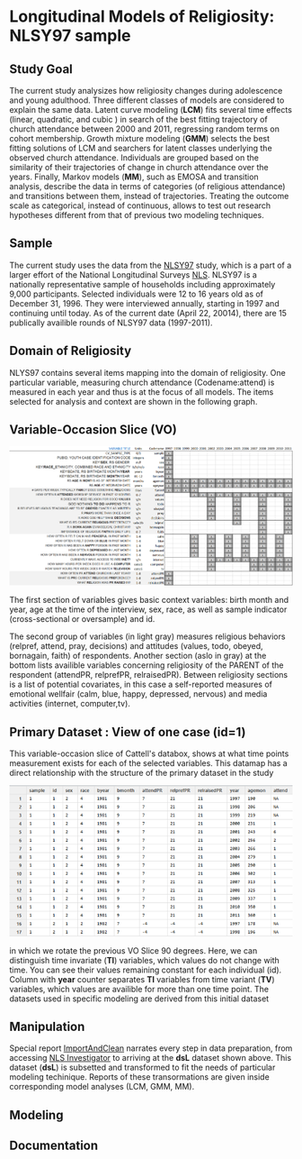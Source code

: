 
Longitudinal Models of Religiosity: NLSY97 sample
========================================================

## Study Goal

The current study analysizes how religiosity changes during adolescence and young adulthood. Three different classes of models are considered to explain the same data. Latent curve modeling (**LCM**) fits  several time effects (linear, quadratic, and cubic ) in search of the best fitting trajectory of  church attendance between 2000 and 2011, regressing random terms on cohort membership. Growth mixture modeling (**GMM**) selects the best fitting solutions of LCM and searchers for latent classes underlying the observed church attendance. Individuals are grouped based on the similarity of their trajectories of change in church attendance over the years. Finally, Markov models (**MM**), such as EMOSA and transition analysis, describe the data in terms of categories (of religious attendance) and transitions between them, instead of trajectories. Treating the outcome scale as categorical, instead of continuous, allows to test out research hypotheses different from that of previous two modeling techniques.

## Sample

The current study uses the data from the [NLSY97](http://www.bls.gov/nls/nlsy97.htm) study, which is a part of a larger effort of the National Longitudinal Surveys [NLS](http://www.bls.gov/nls/). NLSY97 is a nationally representative sample of households including approximately 9,000 participants. Selected individuals were 12 to 16 years old as of December 31, 1996. They were interviewed annually, starting in 1997 and continuing until today. As of the current date (April 22, 20014), there are 15 publically availible rounds of NLSY97 data (1997-2011).

## Domain of Religiosity  

NLYS97 contains several items mapping into the domain of religiosity. One particular variable, measuring church attendance (Codename:attend) is measured in each year and thus is at the focus of all models. The items selected for analysis and context are shown in the following graph. 

## Variable-Occasion Slice (**VO**) 
<img link src="./Documentation/figure_rmd/variables_layout.png" alt="Databox slice" style="width:700px;"/>  

The first section of variables gives basic context variables: birth month and year, age at the time of the interview, sex, race, as well as sample indicator (cross-sectional or oversample) and id.

The second group of variables (in light gray) measures religious behaviors (relpref, attend, pray, decisions) and attitudes (values, todo, obeyed, bornagain, faith) of respondents. Another section (aslo in gray) at the bottom lists availible variables concerning religiosity of the PARENT of the respondent (attendPR, relprefPR, relraisedPR).  Between religiosity sections is a list of potential covariates, in this case a self-reported measures of emotional wellfair (calm, blue, happy, depressed, nervous) and media activities (internet, computer,tv). 
 
 
## Primary Dataset : View of one case (id=1) 
This variable-occasion slice of Cattell's databox, shows at what time points measurement exists for each of the selected variables. This datamap has a direct relationship with the structure of the primary dataset in the study

<img link src="./Documentation/figure_rmd/variables_layout_dsL.png" alt="Databox slice" style="width:700px;"/>  

in which we rotate the previous VO Slice 90 degrees. Here, we can distinguish time invariate (**TI**) variables, which values do not change with time. You can see their values remaining constant for each individual (id). Column with **year** counter separates **TI** variables from time variant (**TV**) variables, which values are availible for more than one time point. The datasets used in specific modeling are derived from this initial dataset

## Manipulation
Special report [ImportAndClean]("./Documentation/ImportAndClean.md") narrates every step in data preparation, from accessing [NLS Investigator](https://www.nlsinfo.org/investigator/pages/login.jsp) to arriving at the **dsL** dataset shown above. This dataset (**dsL**) is subsetted and transformed to fit the needs of particular modeling techinique. Reports of these transormations are given inside corresponding model analyses (LCM, GMM, MM).

## Modeling



## Documentation

<!--
pathMd <- base::file.path("./", c("README.md"))
pathHtml <- base::gsub(pattern=".md$", replacement=".html", x=pathMd)
markdown::markdownToHTML(file=pathMd, output=pathHtml)
-->

